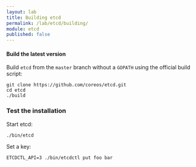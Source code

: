 ```yaml
---
layout: lab
title: Building etcd
permalink: /lab/etcd/building/
module: etcd
published: false
---
```


#### Build the latest version

Build `etcd` from the `master` branch without a `GOPATH` using the official
build script:

```
git clone https://github.com/coreos/etcd.git
cd etcd
./build
```

### Test the installation

Start etcd:

```
./bin/etcd
```

Set a key:

```
ETCDCTL_API=3 ./bin/etcdctl put foo bar
```

